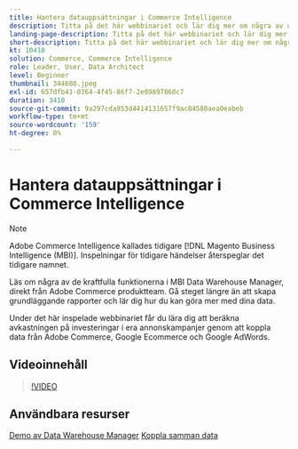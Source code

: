 ```yaml
---
title: Hantera datauppsättningar i Commerce Intelligence
description: Titta på det här webbinariet och lär dig mer om några av de kraftfulla funktionerna i Commerce Intelligence Data Warehouse Manager.
landing-page-description: Titta på det här webbinariet och lär dig mer om några av de kraftfulla funktionerna i Commerce Intelligence Data Warehouse Manager.
short-description: Titta på det här webbinariet och lär dig mer om några av de kraftfulla funktionerna i Commerce Intelligence Data Warehouse Manager.
kt: 10410
solution: Commerce, Commerce Intelligence
role: Leader, User, Data Architect
level: Beginner
thumbnail: 344680.jpeg
exl-id: 657dfb41-0364-4f45-86f7-2e09897860c7
duration: 3410
source-git-commit: 9a297cda953d4414131657f9ac84580aea0eabeb
workflow-type: tm+mt
source-wordcount: '159'
ht-degree: 0%

---
```


# Hantera datauppsättningar i Commerce Intelligence

>[!NOTE]
>
>Adobe Commerce Intelligence kallades tidigare [!DNL Magento Business Intelligence (MBI)]. Inspelningar för tidigare händelser återspeglar det tidigare namnet.

Läs om några av de kraftfulla funktionerna i MBI Data Warehouse Manager, direkt från Adobe Commerce produktteam. Gå steget längre än att skapa grundläggande rapporter och lär dig hur du kan göra mer med dina data.

Under det här inspelade webbinariet får du lära dig att beräkna avkastningen på investeringar i era annonskampanjer genom att koppla data från Adobe Commerce, Google Ecommerce och Google AdWords.

## Videoinnehåll

>[!VIDEO](https://video.tv.adobe.com/v/344680?quality=12&learn=on)

## Användbara resurser

[Demo av Data Warehouse Manager](https://experienceleague.adobe.com/docs/commerce-business-intelligence/mbi/analyze/warehouse-manager/tour-dwm.html)
[Koppla samman data](https://experienceleague.adobe.com/docs/commerce-business-intelligence/mbi/analyze/connecting/connecting-data.html)
